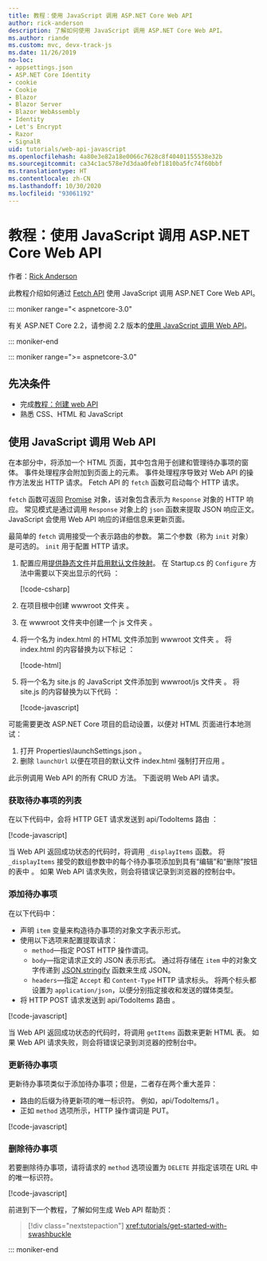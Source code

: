 ```yaml
---
title: 教程：使用 JavaScript 调用 ASP.NET Core Web API
author: rick-anderson
description: 了解如何使用 JavaScript 调用 ASP.NET Core Web API。
ms.author: riande
ms.custom: mvc, devx-track-js
ms.date: 11/26/2019
no-loc:
- appsettings.json
- ASP.NET Core Identity
- cookie
- Cookie
- Blazor
- Blazor Server
- Blazor WebAssembly
- Identity
- Let's Encrypt
- Razor
- SignalR
uid: tutorials/web-api-javascript
ms.openlocfilehash: 4a80e3e82a18e0066c7628c8f40401155538e32b
ms.sourcegitcommit: ca34c1ac578e7d3daa0febf1810ba5fc74f60bbf
ms.translationtype: HT
ms.contentlocale: zh-CN
ms.lasthandoff: 10/30/2020
ms.locfileid: "93061192"
---
```

# <a name="tutorial-call-an-aspnet-core-web-api-with-javascript"></a>教程：使用 JavaScript 调用 ASP.NET Core Web API

作者：[Rick Anderson](https://twitter.com/RickAndMSFT)

此教程介绍如何通过 [Fetch API](https://developer.mozilla.org/docs/Web/API/Fetch_API) 使用 JavaScript 调用 ASP.NET Core Web API。

::: moniker range="< aspnetcore-3.0"

有关 ASP.NET Core 2.2，请参阅 2.2 版本的[使用 JavaScript 调用 Web API](xref:tutorials/first-web-api#call-the-web-api-with-javascript)。

::: moniker-end

::: moniker range=">= aspnetcore-3.0"

## <a name="prerequisites"></a>先决条件

* 完成[教程：创建 web API](xref:tutorials/first-web-api)
* 熟悉 CSS、HTML 和 JavaScript

## <a name="call-the-web-api-with-javascript"></a>使用 JavaScript 调用 Web API

在本部分中，将添加一个 HTML 页面，其中包含用于创建和管理待办事项的窗体。 事件处理程序会附加到页面上的元素。 事件处理程序导致对 Web API 的操作方法发出 HTTP 请求。 Fetch API 的 `fetch` 函数可启动每个 HTTP 请求。

`fetch` 函数可返回 [Promise](https://developer.mozilla.org/docs/Web/JavaScript/Reference/Global_Objects/Promise) 对象，该对象包含表示为 `Response` 对象的 HTTP 响应。 常见模式是通过调用 `Response` 对象上的 `json` 函数来提取 JSON 响应正文。 JavaScript 会使用 Web API 响应的详细信息来更新页面。

最简单的 `fetch` 调用接受一个表示路由的参数。 第二个参数（称为 `init` 对象）是可选的。 `init` 用于配置 HTTP 请求。

1. 配置应用[提供静态文件](/dotnet/api/microsoft.aspnetcore.builder.staticfileextensions.usestaticfiles#Microsoft_AspNetCore_Builder_StaticFileExtensions_UseStaticFiles_Microsoft_AspNetCore_Builder_IApplicationBuilder_)并[启用默认文件映射](/dotnet/api/microsoft.aspnetcore.builder.defaultfilesextensions.usedefaultfiles#Microsoft_AspNetCore_Builder_DefaultFilesExtensions_UseDefaultFiles_Microsoft_AspNetCore_Builder_IApplicationBuilder_)。 在 Startup.cs 的 `Configure` 方法中需要以下突出显示的代码  ：

    [!code-csharp[](first-web-api/samples/3.0/TodoApi/StartupJavaScript.cs?highlight=8-9&name=snippet_configure)]

1. 在项目根中创建 wwwroot 文件夹  。

1. 在 wwwroot 文件夹中创建一个 js 文件夹   。

1. 将一个名为 index.html 的 HTML 文件添加到 wwwroot 文件夹   。 将 index.html 的内容替换为以下标记  ：

    [!code-html[](first-web-api/samples/3.0/TodoApi/wwwroot/index.html)]

1. 将一个名为 site.js 的 JavaScript 文件添加到 wwwroot/js 文件夹   。 将 site.js 的内容替换为以下代码  ：

    [!code-javascript[](first-web-api/samples/3.0/TodoApi/wwwroot/js/site.js?name=snippet_SiteJs)]

可能需要更改 ASP.NET Core 项目的启动设置，以便对 HTML 页面进行本地测试：

1. 打开 Properties\launchSettings.json  。
1. 删除 `launchUrl` 以便在项目的默认文件 index.html 强制打开应用  。

此示例调用 Web API 的所有 CRUD 方法。 下面说明 Web API 请求。

### <a name="get-a-list-of-to-do-items"></a>获取待办事项的列表

在以下代码中，会将 HTTP GET 请求发送到 api/TodoItems 路由  ：

[!code-javascript[](first-web-api/samples/3.0/TodoApi/wwwroot/js/site.js?name=snippet_GetItems)]

当 Web API 返回成功状态的代码时，将调用 `_displayItems` 函数。 将 `_displayItems` 接受的数组参数中的每个待办事项添加到具有“编辑”和“删除”按钮的表中   。 如果 Web API 请求失败，则会将错误记录到浏览器的控制台中。

### <a name="add-a-to-do-item"></a>添加待办事项

在以下代码中：

* 声明 `item` 变量来构造待办事项的对象文字表示形式。
* 使用以下选项来配置提取请求：
  * `method`&mdash;指定 POST HTTP 操作谓词。
  * `body`&mdash;指定请求正文的 JSON 表示形式。 通过将存储在 `item` 中的对象文字传递到 [JSON.stringify](https://developer.mozilla.org/docs/Web/JavaScript/Reference/Global_Objects/JSON/stringify) 函数来生成 JSON。
  * `headers`&mdash;指定 `Accept` 和 `Content-Type` HTTP 请求标头。 将两个标头都设置为 `application/json`，以便分别指定接收和发送的媒体类型。
* 将 HTTP POST 请求发送到 api/TodoItems 路由  。

[!code-javascript[](first-web-api/samples/3.0/TodoApi/wwwroot/js/site.js?name=snippet_AddItem)]

当 Web API 返回成功状态的代码时，将调用 `getItems` 函数来更新 HTML 表。 如果 Web API 请求失败，则会将错误记录到浏览器的控制台中。

### <a name="update-a-to-do-item"></a>更新待办事项

更新待办事项类似于添加待办事项；但是，二者存在两个重大差异：

* 路由的后缀为待更新项的唯一标识符。 例如，api/TodoItems/1  。
* 正如 `method` 选项所示，HTTP 操作谓词是 PUT。

[!code-javascript[](first-web-api/samples/3.0/TodoApi/wwwroot/js/site.js?name=snippet_UpdateItem)]

### <a name="delete-a-to-do-item"></a>删除待办事项

若要删除待办事项，请将请求的 `method` 选项设置为 `DELETE` 并指定该项在 URL 中的唯一标识符。

[!code-javascript[](first-web-api/samples/3.0/TodoApi/wwwroot/js/site.js?name=snippet_DeleteItem)]

前进到下一个教程，了解如何生成 Web API 帮助页：

> [!div class="nextstepaction"]
> <xref:tutorials/get-started-with-swashbuckle>

::: moniker-end

